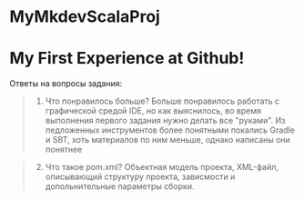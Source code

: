 # MyMkdevScalaProj
# My First Experience at Github!

Ответы на вопросы задания:
>1. Что понравилось больше?
Больше понравилось работать с графической средой IDE, но как выяснилось, во время выполнения первого задания нужно делать все "руками". Из педложенных инструментов более понятными покались Gradle и SBT, хоть материалов по ним меньше, однако написаны они понятнее 

>2. Что такое pom.xml?
Объектная модель проекта, XML-файл, описывающий структуру проекта, зависмости и допольнительные параметры сборки.
